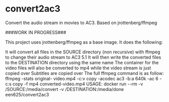 # convert2ac3
Convert the audio stream in movies to AC3. Based on jrottenberg/ffmpeg


###WORK IN PROGRESS###

This project uses jrottenberg/ffmpeg as a base image.
It does the following:

It will convert all files in the SOURCE directory (non recursive) with ffmpeg to change their audio stream to AC3 5.1
It will then write the converted files to the DESTINATION directory using the same name
The container for the video files will also be converted to mp4 while the video stream is just copied over
Subtitles are copied over
The full ffmpeg command is as follow:
ffmpeg -stats original- video.mp4 -c:v copy -acodec ac3 -b:a 640k -ac 6 -c:s copy -f mp4 converted-video.mp4
USAGE:
docker run --rm -v /SOURCE:/media/convert -v /DESTINATION:/media/done een625/convert2ac3
